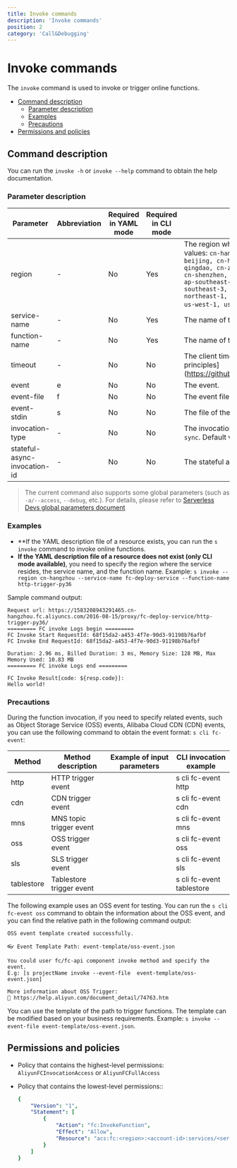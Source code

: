 ```yaml
---
title: Invoke commands
description: 'Invoke commands'
position: 2
category: 'Call&Debugging'
---
```


# Invoke commands

The `invoke` command is used to invoke or trigger online functions. 

- [Command description](#Command-description)
  - [Parameter description](#Parameter-description)
  - [Examples](#Examples)
  - [Precautions](#Precautions)
- [Permissions and policies](#Permissions-and-policies)

## Command description

You can run the `invoke -h` or `invoke --help` command to obtain the help documentation.

### Parameter description
 
| Parameter    | Abbreviation | Required in YAML mode | Required in CLI mode | Description                           |
| --------------- | -------- | -------------- | ------------- | ------------------------------------------------------------ |
| region     | -    | No      | Yes     | The region where the service resides. Valid values: `cn-hangzhou, cn-beijing, cn-beijing, cn-hangzhou, cn-shanghai, cn-qingdao, cn-zhangjiakou, cn-huhehaote, cn-shenzhen, cn-chengdu, cn-hongkong, ap-southeast-1, ap-southeast-2, ap-southeast-3, ap-southeast-5, ap-northeast-1, eu-central-1, eu-west-1, us-west-1, us-east-1, and ap-south-1`. |
| service-name  | -    | No      | Yes     | The name of the service.                            |
| function-name  | -    | No      | Yes     | The name of the function.                            |
| timeout      | -   | No      | No     | The client timeout session. [Timeout setting principles] (https://github.com/devsapp/fc/issues/480) |
| event      | e    | No      | No     | The event.                             |
| event-file   | f    | No      | No     | The event file.                           |
| event-stdin   | s    | No      | No     | The file of the event.                           |
| invocation-type | -    | No      | No     | The invocation type. Valid values: `async, sync`. Default value: `sync`.       |
| stateful-async-invocation-id | -    | No      | No     | The stateful asynchronous invocation.   |

> The current command also supports some global parameters (such as `-a/--access`, `--debug`, etc.). For details, please refer to [Serverless Devs global parameters document](https://serverless-devs.com/en/serverless-devs/command/readme#supported-parameters)
 
### Examples


- **If the YAML description file of a resource exists, you can run the `s invoke` command to invoke online functions.
- **If the YAML description file of a resource does not exist (only CLI mode available)**, you need to specify the region where the service resides, the service name, and the function name. Example: `s invoke --region cn-hangzhou --service-name fc-deploy-service --function-name http-trigger-py36`
 
Sample command output: 

```text
Request url: https://1583208943291465.cn-hangzhou.fc.aliyuncs.com/2016-08-15/proxy/fc-deploy-service/http-trigger-py36/
========= FC invoke Logs begin =========
FC Invoke Start RequestId: 68f15da2-a453-4f7e-90d3-91198b76afbf
FC Invoke End RequestId: 68f15da2-a453-4f7e-90d3-91198b76afbf

Duration: 2.96 ms, Billed Duration: 3 ms, Memory Size: 128 MB, Max Memory Used: 10.83 MB
========= FC invoke Logs end =========

FC Invoke Result[code: ${resp.code}]:
Hello world!
```

### Precautions

During the function invocation, if you need to specify related events, such as Object Storage Service (OSS) events, Alibaba Cloud CDN (CDN) events, you can use the following command to obtain the event format: `s cli fc-event`:

| Method     | Method   description      | Example   of input parameters | CLI   invocation example   |
| ---------- | ------------------------- | ----------------------------- | -------------------------- |
| http       | HTTP trigger event        |                               | s cli fc-event http        |
| cdn        | CDN trigger event         |                               | s cli fc-event cdn         |
| mns        | MNS topic trigger  event  |                               | s cli fc-event mns         |
| oss        | OSS trigger event         |                               | s cli fc-event oss         |
| sls        | SLS trigger event         |                               | s cli fc-event sls         |
| tablestore | Tablestore trigger  event |                               | s cli fc-event  tablestore |


The following example uses an OSS event for testing. You can run the `s cli fc-event oss` command to obtain the information about the OSS event, and you can find the relative path in the following command output:
```
OSS event template created successfully.

👓 Event Template Path: event-template/oss-event.json

You could user fc/fc-api component invoke method and specify the event.
E.g: [s projectName invoke --event-file  event-template/oss-event.json]

More information about OSS Trigger: 
📝 https://help.aliyun.com/document_detail/74763.htm
```

You can use the template of the path to trigger functions. The template can be modified based on your business requirements. Example: `s invoke --event-file event-template/oss-event.json`.

## Permissions and policies

- Policy that contains the highest-level permissions: `AliyunFCInvocationAccess` or `AliyunFCFullAccess`

- Policy that contains the lowest-level permissions:: 

  ```yaml
  {
      "Version": "1",
      "Statement": [
          {
              "Action": "fc:InvokeFunction",
              "Effect": "Allow",
              "Resource": "acs:fc:<region>:<account-id>:services/<serviceName>.<qualifier>/functions/<functionName>"
          }
      ]
  }
  ```
